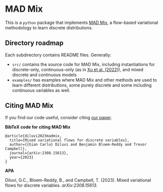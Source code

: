 # MAD Mix

This is a `python` package that implements [MAD Mix](https://arxiv.org/abs/2308.15613),
a flow-based variational methodology to learn discrete distributions.



## Directory roadmap
Each subdirectory contains README files. Generally:
- `src/` contains the source code for MAD Mix,
including instantiations for discrete-only,
continuous-only (as in [Xu et al. (2022)](https://arxiv.org/abs/2205.07475)),
and mixed discrete and continuous models
- `examples/` has examples where MAD Mix and other methods are used
to learn different distributions, 
some purely discrete and some including continuous variables as well.

## Citing MAD Mix

If you find our code useful, consider citing [our paper](https://arxiv.org/abs/2308.15613).

**BibTeX code for citing MAD Mix**

```
@article{diluvi2023madmix,
  title={Mixed variational flows for discrete variables},
  author={{Gian Carlo} Diluvi and Benjamin Bloem-Reddy and Trevor Campbell},
  journal={arXiv:2308.15613},
  year={2023}
}
```

**APA**

Diluvi, G.C., Bloem-Reddy, B., and Campbell, T. (2023). Mixed variational flows for discrete variables. *arXiv:2308.15613.*
